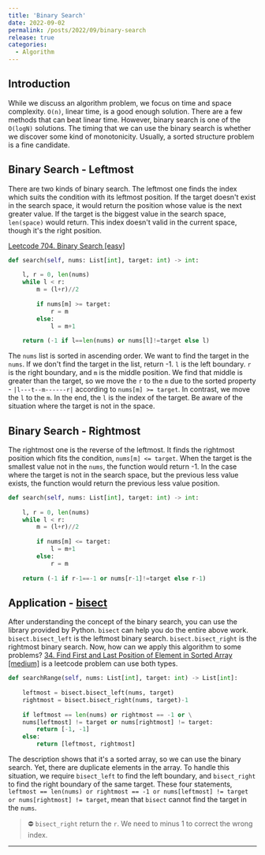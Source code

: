 ```yaml
---
title: 'Binary Search'
date: 2022-09-02
permalink: /posts/2022/09/binary-search
release: true
categories: 
  - Algorithm
---
```


## Introduction

While we discuss an algorithm problem, we focus on time and space complexity. `O(n)`, linear time, is a good enough solution. There are a few methods that can beat linear time. However, binary search is one of the `O(logN)` solutions. The timing that we can use the binary search is whether we discover some kind of monotonicity. Usually, a sorted structure problem is a fine candidate. 

## Binary Search - Leftmost

There are two kinds of binary search. The leftmost one finds the index which suits the condition with its leftmost position. If the target doesn't exist in the search space, it would return the position whose value is the next greater value. If the target is the biggest value in the search space, `len(space)` would return. This index doesn't valid in the current space, though it's the right position.

[Leetcode 704. Binary Search [easy]](https://leetcode.com/problems/binary-search/)
```python
def search(self, nums: List[int], target: int) -> int:
    
    l, r = 0, len(nums)
    while l < r:
        m = (l+r)//2
        
        if nums[m] >= target:
            r = m
        else:
            l = m+1
    
    return (-1 if l==len(nums) or nums[l]!=target else l)

```
The `nums` list is sorted in ascending order. We want to find the target in the `nums`. If we don't find the target in the list, return -1. `l` is the left boundary. `r` is the right boundary, and `m` is the middle position. We find that middle is greater than the target, so we move the `r` to the `m` due to the sorted property - `|l---t--m------r|` according to `nums[m] >= target`. In contrast, we move the `l` to the `m`. In the end, the `l` is the index of the target. Be aware of the situation where the target is not in the space.

## Binary Search - Rightmost

The rightmost one is the reverse of the leftmost. It finds the rightmost position which fits the condition, `nums[m] <= target`. When the target is the smallest value not in the `nums`, the function would return -1. In the case where the target is not in the search space, but the previous less value exists, the function would return the previous less value position.

```python
def search(self, nums: List[int], target: int) -> int:
    
    l, r = 0, len(nums)
    while l < r:
        m = (l+r)//2
        
        if nums[m] <= target:
            l = m+1
        else:
            r = m
    
    return (-1 if r-1==-1 or nums[r-1]!=target else r-1)
```

## Application - [bisect](https://docs.python.org/zh-tw/3/library/bisect.html)

After understanding the concept of the binary search, you can use the library provided by Python. `bisect` can help you do the entire above work. `bisect.bisect_left` is the leftmost binary search. `bisect.bisect_right` is the rightmost binary search. Now, how can we apply this algorithm to some problems?
[34. Find First and Last Position of Element in Sorted Array [medium]](https://leetcode.com/problems/find-first-and-last-position-of-element-in-sorted-array/) is a leetcode problem can use both types.

```python
def searchRange(self, nums: List[int], target: int) -> List[int]:
    
    leftmost = bisect.bisect_left(nums, target)
    rightmost = bisect.bisect_right(nums, target)-1
    
    if leftmost == len(nums) or rightmost == -1 or \
    nums[leftmost] != target or nums[rightmost] != target:
        return [-1, -1]
    else:
        return [leftmost, rightmost]

```

The description shows that it's a sorted array, so we can use the binary search. Yet, there are duplicate elements in the array. To handle this situation, we require `bisect_left` to find the left boundary, and `bisect_right` to find the right boundary of the same target. These four statements, `leftmost == len(nums) or rightmost == -1 or nums[leftmost] != target or nums[rightmost] != target`, mean that `bisect` cannot find the target in the `nums`.

> ⛔ `bisect_right` return the `r`. We need to minus 1 to correct the wrong index.








------